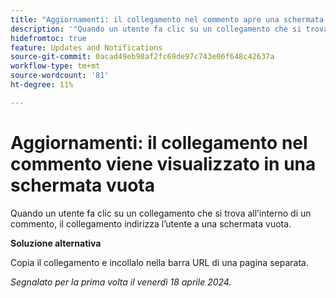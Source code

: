 ```yaml
---
title: "Aggiornamenti: il collegamento nel commento apre una schermata vuota"
description: '"Quando un utente fa clic su un collegamento che si trova all’interno di un commento, il collegamento indirizza l’utente a una schermata vuota. È disponibile una soluzione alternativa.”'
hidefromtoc: true
feature: Updates and Notifications
source-git-commit: 0acad49eb98af2fc69de97c743e06f648c42637a
workflow-type: tm+mt
source-wordcount: '81'
ht-degree: 11%

---
```



# Aggiornamenti: il collegamento nel commento viene visualizzato in una schermata vuota

Quando un utente fa clic su un collegamento che si trova all’interno di un commento, il collegamento indirizza l’utente a una schermata vuota.

**Soluzione alternativa**

Copia il collegamento e incollalo nella barra URL di una pagina separata.

_Segnalato per la prima volta il venerdì 18 aprile 2024._

